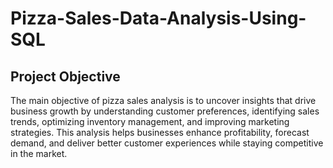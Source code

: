 # Pizza-Sales-Data-Analysis-Using-SQL
## Project Objective
The main objective of pizza sales analysis is to uncover insights that drive business growth by understanding customer preferences, identifying sales trends, optimizing inventory management, and improving marketing strategies. This analysis helps businesses enhance profitability, forecast demand, and deliver better customer experiences while staying competitive in the market.







